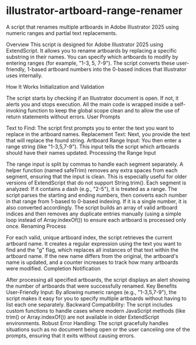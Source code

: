 # illustrator-artboard-range-renamer
A script that renames multiple artboards in Adobe Illustrator 2025 using numeric ranges and partial text replacements.

Overview
This script is designed for Adobe Illustrator 2025 using ExtendScript. It allows you to rename artboards by replacing a specific substring in their names. You can specify which artboards to modify by entering ranges (for example, "1-3, 5, 7-9"). The script converts these user-friendly, 1-based artboard numbers into the 0-based indices that Illustrator uses internally.

How It Works
Initialization and Validation

The script starts by checking if an Illustrator document is open. If not, it alerts you and stops execution.
All the main code is wrapped inside a self-invoking function to keep the global scope clean and to allow the use of return statements without errors.
User Prompts

Text to Find: The script first prompts you to enter the text you want to replace in the artboard names.
Replacement Text: Next, you provide the text that will replace the found string.
Artboard Range Input: You then enter a range string (like "1-3,5,7-9"). This input tells the script which artboards should have their names updated.
Processing the Range Input

The range input is split by commas to handle each segment separately.
A helper function (named safeTrim) removes any extra spaces from each segment, ensuring that the input is clean. This is especially useful for older versions of ExtendScript that do not support String.trim().
Each segment is analyzed:
If it contains a dash (e.g., "2-5"), it is treated as a range. The script parses the starting and ending numbers, then converts each number in that range from 1-based to 0-based indexing.
If it is a single number, it is also converted accordingly.
The script builds an array of valid artboard indices and then removes any duplicate entries manually (using a simple loop instead of Array.indexOf()) to ensure each artboard is processed only once.
Renaming Process

For each valid, unique artboard index, the script retrieves the current artboard name.
It creates a regular expression using the text you want to find and the "g" flag, which replaces all instances of that text within the artboard name.
If the new name differs from the original, the artboard's name is updated, and a counter increases to track how many artboards were modified.
Completion Notification

After processing all specified artboards, the script displays an alert showing the number of artboards that were successfully renamed.
Key Benefits
User-Friendly Input: By allowing numeric ranges (e.g., "1-3,5,7-9"), the script makes it easy for you to specify multiple artboards without having to list each one separately.
Backward Compatibility: The script includes custom functions to handle cases where modern JavaScript methods (like trim() or Array.indexOf()) are not available in older ExtendScript environments.
Robust Error Handling: The script gracefully handles situations such as no document being open or the user canceling one of the prompts, ensuring that it exits without causing errors.
